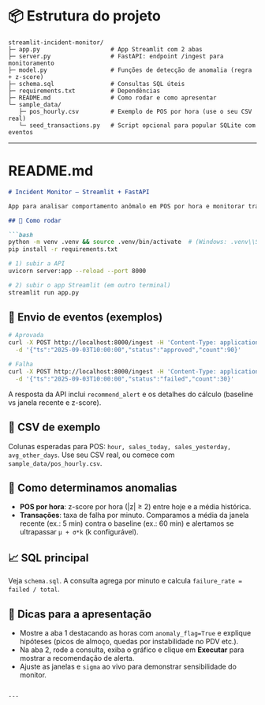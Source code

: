 # 📦 Estrutura do projeto

```
streamlit-incident-monitor/
├─ app.py                    # App Streamlit com 2 abas
├─ server.py                 # FastAPI: endpoint /ingest para monitoramento
├─ model.py                  # Funções de detecção de anomalia (regra + z-score)
├─ schema.sql                # Consultas SQL úteis
├─ requirements.txt          # Dependências
├─ README.md                 # Como rodar e como apresentar
└─ sample_data/
   ├─ pos_hourly.csv         # Exemplo de POS por hora (use o seu CSV real)
   └─ seed_transactions.py   # Script opcional para popular SQLite com eventos
```

---

# README.md

```md
# Incident Monitor – Streamlit + FastAPI

App para analisar comportamento anômalo em POS por hora e monitorar transações em tempo (quase) real com alertas.

## 🚀 Como rodar

```bash
python -m venv .venv && source .venv/bin/activate  # (Windows: .venv\\Scripts\\activate)
pip install -r requirements.txt

# 1) subir a API
uvicorn server:app --reload --port 8000

# 2) subir o app Streamlit (em outro terminal)
streamlit run app.py
```

## 🔌 Envio de eventos (exemplos)

```bash
# Aprovada
curl -X POST http://localhost:8000/ingest -H 'Content-Type: application/json' \
  -d '{"ts":"2025-09-03T10:00:00","status":"approved","count":90}'

# Falha
curl -X POST http://localhost:8000/ingest -H 'Content-Type: application/json' \
  -d '{"ts":"2025-09-03T10:00:00","status":"failed","count":30}'
```

A resposta da API inclui `recommend_alert` e os detalhes do cálculo (baseline vs janela recente e z-score).

## 🧪 CSV de exemplo

Colunas esperadas para POS: `hour, sales_today, sales_yesterday, avg_other_days`.
Use seu CSV real, ou comece com `sample_data/pos_hourly.csv`.

## 🧠 Como determinamos anomalias

- **POS por hora**: z-score por hora (|z| ≥ 2) entre hoje e a média histórica.
- **Transações**: taxa de falha por minuto. Comparamos a média da janela recente (ex.: 5 min) contra o baseline (ex.: 60 min) e alertamos se ultrapassar `μ + σ*k` (k configurável).

## 📈 SQL principal

Veja `schema.sql`. A consulta agrega por minuto e calcula `failure_rate = failed / total`.

## 📝 Dicas para a apresentação

- Mostre a aba 1 destacando as horas com `anomaly_flag=True` e explique hipóteses (picos de almoço, quedas por instabilidade no PDV etc.).
- Na aba 2, rode a consulta, exiba o gráfico e clique em **Executar** para mostrar a recomendação de alerta.
- Ajuste as janelas e `sigma` ao vivo para demonstrar sensibilidade do monitor.
```

---